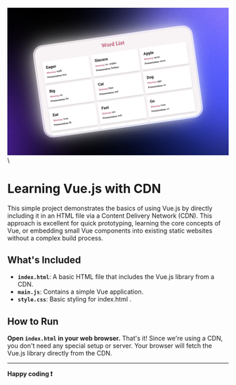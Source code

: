 [![Vue Unpkg](https://raw.githubusercontent.com/shuaib-code/vue-unpkg/refs/heads/main/public/social.png)](https://vuejs.org/)\

# Learning Vue.js with CDN

This simple project demonstrates the basics of using Vue.js by directly including it in an HTML file via a Content Delivery Network (CDN). This approach is excellent for quick prototyping, learning the core concepts of Vue, or embedding small Vue components into existing static websites without a complex build process.

## What's Included

- **`index.html`**: A basic HTML file that includes the Vue.js library from a CDN.
- **`main.js`**: Contains a simple Vue application.
- **`style.css`**: Basic styling for index.html .

## How to Run

**Open `index.html` in your web browser.** That's it! Since we're using a CDN, you don't need any special setup or server. Your browser will fetch the Vue.js library directly from the CDN.

---

**Happy coding ❗**
